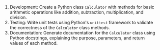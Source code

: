  1. Development: Create a Python class `Calculator` with methods for basic arithmetic operations like addition, subtraction, multiplication, and division.
2. Testing: Write unit tests using Python's `unittest` framework to validate the correctness of the `Calculator` class methods.
3. Documentation: Generate documentation for the `Calculator` class using Python docstrings, explaining the purpose, parameters, and return values of each method. 